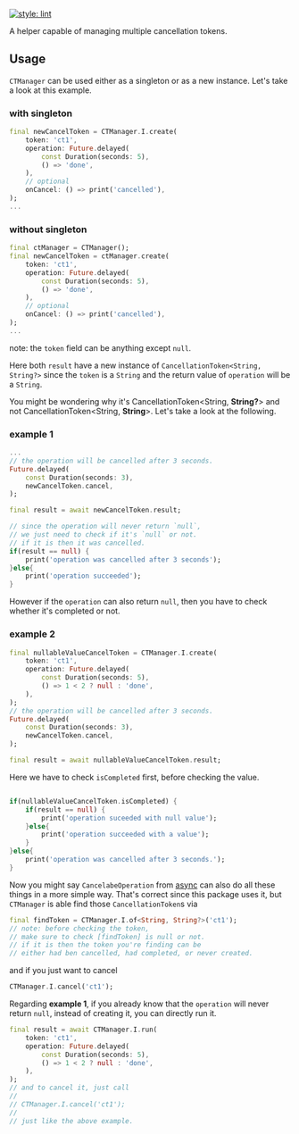 [![style: lint](https://img.shields.io/badge/style-lint-4BC0F5.svg)](https://pub.dev/packages/lint)

A helper capable of managing multiple cancellation tokens.

## Usage
`CTManager` can be used either as a singleton or as a new instance. Let's take a look at this example.
### with singleton
```dart
final newCancelToken = CTManager.I.create(
    token: 'ct1',
    operation: Future.delayed(
        const Duration(seconds: 5), 
        () => 'done',
    ),
    // optional
    onCancel: () => print('cancelled'),
);
...
```
### without singleton
```dart
final ctManager = CTManager();
final newCancelToken = ctManager.create(
    token: 'ct1',
    operation: Future.delayed(
        const Duration(seconds: 5), 
        () => 'done',
    ),
    // optional
    onCancel: () => print('cancelled'),
);
...
```
note: the `token` field can be anything except `null`.

Here both `result` have a new instance of `CancellationToken<String, String?>` since the `token` is a `String` and the return value of `operation` will be a `String`. 

You might be wondering why it's CancellationToken<String, **String?**> and not CancellationToken<String, **String**>. Let's take a look at the following.
### example 1
```dart
...
// the operation will be cancelled after 3 seconds.
Future.delayed(
    const Duration(seconds: 3), 
    newCancelToken.cancel,
);

final result = await newCancelToken.result;

// since the operation will never return `null`, 
// we just need to check if it's `null` or not.
// if it is then it was cancelled.
if(result == null) {
    print('operation was cancelled after 3 seconds');
}else{
    print('operation succeeded');
}
```
However if the `operation` can also return `null`, then you have to check whether it's completed or not.
### example 2
```dart
final nullableValueCancelToken = CTManager.I.create(
    token: 'ct1',
    operation: Future.delayed(
        const Duration(seconds: 5), 
        () => 1 < 2 ? null : 'done',
    ),
);
// the operation will be cancelled after 3 seconds.
Future.delayed(
    const Duration(seconds: 3), 
    newCancelToken.cancel,
);

final result = await nullableValueCancelToken.result;
```
Here we have to check `isCompleted` first, before checking the value.
```dart

if(nullableValueCancelToken.isCompleted) {
    if(result == null) {
        print('operation suceeded with null value');
    }else{
        print('operation succeeded with a value');
    }
}else{
    print('operation was cancelled after 3 seconds.');
}
```
Now you might say `CancelabeOperation` from [async](https://pub.dev/packages/async) can also do all these things in a more simple way. That's correct since this package uses it, but `CTManager` is able find those `CancellationToken`s via
```dart
final findToken = CTManager.I.of<String, String?>('ct1');
// note: before checking the token, 
// make sure to check [findToken] is null or not.
// if it is then the token you're finding can be
// either had ben cancelled, had completed, or never created.
```
and if you just want to cancel
```dart
CTManager.I.cancel('ct1');
```
Regarding **example 1**, if you already know that the `operation` will never return `null`, instead of creating it, you can directly run it.
```dart
final result = await CTManager.I.run(
    token: 'ct1',
    operation: Future.delayed(
        const Duration(seconds: 5), 
        () => 1 < 2 ? null : 'done',
    ),
);
// and to cancel it, just call
//
// CTManager.I.cancel('ct1');
//
// just like the above example.
```